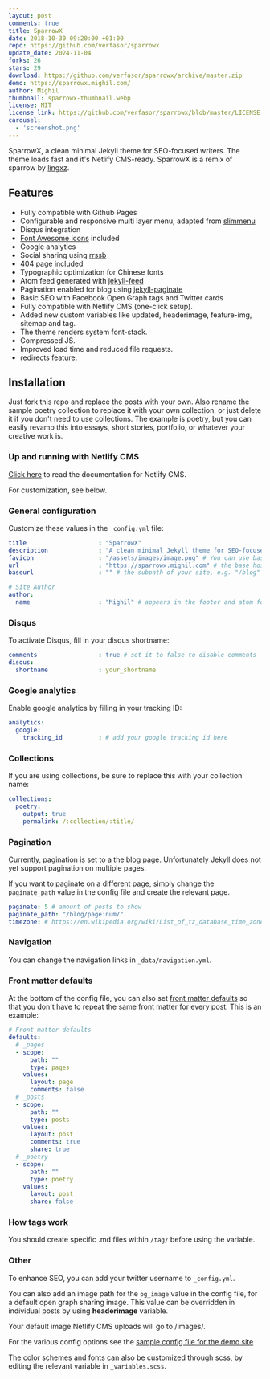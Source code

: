 ```yaml
---
layout: post
comments: true
title: SparrowX 
date: 2018-10-30 09:20:00 +01:00
repo: https://github.com/verfasor/sparrowx
update_date: 2024-11-04
forks: 26
stars: 29
download: https://github.com/verfasor/sparrowx/archive/master.zip
demo: https://sparrowx.mighil.com/
author: Mighil
thumbnail: sparrowx-thumbnail.webp
license: MIT
license_link: https://github.com/verfasor/sparrowx/blob/master/LICENSE.txt
carousel:
  - 'screenshot.png'
---
```


SparrowX, a clean minimal Jekyll theme for SEO-focused writers. The theme loads fast and it's Netlify CMS-ready. SparrowX is a remix of sparrow by [lingxz](https://github.com/lingxz/sparrow).

## Features

* Fully compatible with Github Pages
* Configurable and responsive multi layer menu, adapted from [slimmenu](https://github.com/adnantopal/slimmenu)
* Disqus integration
* [Font Awesome icons](https://fontawesome.io/) included
* Google analytics
* Social sharing using [rrssb](https://www.rrssb.ml/)
* 404 page included
* Typographic optimization for Chinese fonts
* Atom feed generated with [jekyll-feed](https://github.com/jekyll/jekyll-feed)
* Pagination enabled for blog using [jekyll-paginate](https://github.com/jekyll/jekyll-paginate)
* Basic SEO with Facebook Open Graph tags and Twitter cards
* Fully compatible with Netlify CMS (one-click setup).
* Added new custom variables like updated, headerimage, feature-img, sitemap and tag.
* The theme renders system font-stack.
* Compressed JS.
* Improved load time and reduced file requests.
* redirects feature.

## Installation

Just fork this repo and replace the posts with your own. Also rename the sample poetry collection to replace it with your own collection, or just delete it if you don't need to use collections. The example is poetry, but you can easily revamp this into essays, short stories, portfolio, or whatever your creative work is.

### Up and running with Netlify CMS

[Click here](https://sparrowx.mighil.com/netlify-cms-jekyll-setup) to read the documentation for Netlify CMS.

For customization, see below.

### General configuration

Customize these values in the `_config.yml` file:

```yaml
title                    : "SparrowX"
description              : "A clean minimal Jekyll theme for SEO-focused writers."
favicon                  : "/assets/images/image.png" # You can use base64 encoded images.
url                      : "https://sparrowx.mighil.com" # the base hostname & protocol for your site e.g. "https://mmistakes.github.io"
baseurl                  : "" # the subpath of your site, e.g. "/blog" leave blank if no subpath

# Site Author
author:
  name                   : "Mighil" # appears in the footer and atom feed
```

### Disqus

To activate Disqus, fill in your disqus shortname:

```yaml
comments                 : true # set it to false to disable comments
disqus:
  shortname              : your_shortname
```

### Google analytics

Enable google analytics by filling in your tracking ID:

```yaml
analytics:
  google:
    tracking_id          : # add your google tracking id here
```

### Collections

If you are using collections, be sure to replace this with your collection name:

```yaml
collections:
  poetry:
    output: true
    permalink: /:collection/:title/
```

### Pagination

Currently, pagination is set to a the blog page. Unfortunately Jekyll does not yet support pagination on multiple pages.

If you want to paginate on a different page, simply change the `paginate_path` value in the config file and create the relevant page.

```yaml
paginate: 5 # amount of posts to show
paginate_path: "/blog/page:num/"
timezone: # https://en.wikipedia.org/wiki/List_of_tz_database_time_zones
```

### Navigation

You can change the navigation links in `_data/navigation.yml`.

### Front matter defaults

At the bottom of the config file, you can also set [front matter defaults](https://jekyllrb.com/docs/configuration/#front-matter-defaults) so that you don't have to repeat the same front matter for every post. This is an example:

```yaml
# Front matter defaults
defaults:
  # _pages
  - scope:
      path: ""
      type: pages
    values:
      layout: page
      comments: false
  # _posts
  - scope:
      path: ""
      type: posts
    values:
      layout: post
      comments: true
      share: true
  # _poetry
  - scope:
      path: ""
      type: poetry
    values:
      layout: post
      share: false
```

### How tags work

You should create specific .md files within `/tag/` before using the variable.

### Other

To enhance SEO, you can add your twitter username to `_config.yml`.

You can also add an image path for the `og_image` value in the config file, for a default open graph sharing image. This value can be overridden in individual posts by using **headerimage** variable.

Your default image Netlify CMS uploads will go to /images/.

For the various config options see the [sample config file for the demo site](https://github.com/verfasor/sparrowx/blob/master/_config.yml)

The color schemes and fonts can also be customized through scss, by editing the relevant variable in `_variables.scss`.
